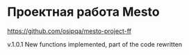 # Проектная работа Mesto

https://github.com/osipqa/mesto-project-ff

v.1.0.1
New functions implemented, part of the code rewritten